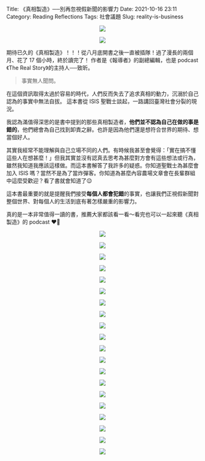 Title: 《真相製造》──別再忽視假新聞的影響力
Date: 2021-10-16 23:11
Category: Reading Reflections
Tags: 社會議題
Slug: reality-is-business

<center>

![](/images/novel/Reality-is-Business/cover-ereader.heic)

![](/images/novel/Reality-is-Business/cover.jpg)

</center>

期待已久的《真相製造》！！！從八月底開書之後一直被插隊！過了漫長的兩個月、花了 17 個小時，終於讀完了！
作者是《報導者》的副總編輯，也是 podcast《The Real Story》的主持人──致昕。

> 事實無人聞問。

在這個資訊取得太過於容易的時代，人們反而失去了追求真相的動力，沉溺於自己認為的事實中無法自拔。
這本書從 ISIS 聖戰士談起，一路講回臺灣社會分裂的現況。

我認為滿值得深思的是書中提到的那些真相製造者，**他們並不認為自己在做的事是錯的**，他們總會為自己找到卸責之辭。也許是因為他們還是想符合世界的期待、想當個好人。

其實我經常不能理解與自己立場不同的人們。有時候我甚至會覺得：「實在搞不懂這些人在想甚麼！」但我其實並沒有認真去思考為甚麼對方會有這些想法或行為，雖然我知道我應該這樣做。而這本書解答了我許多的疑惑。你知道聖戰士為甚麼會加入 ISIS 嗎？當然不是為了當炸彈客。你知道為甚麼內容農場文章會在長輩群組中這麼受歡迎？看了書就會知道了😌

這本書最重要的就是提醒我們接受**每個人都會犯錯**的事實，也讓我們正視假新聞對整個世界、對每個人的生活到底有著怎樣嚴重的影響力。

真的是一本非常值得一讀的書，推薦大家都該看一看～看完也可以一起來聽《真相製造》的 podcast ❤️‍🔥

<center>

![](/images/novel/Reality-is-Business/excerpt_01.jpg)

![](/images/novel/Reality-is-Business/excerpt_02.jpg)

![](/images/novel/Reality-is-Business/excerpt_03.jpg)

![](/images/novel/Reality-is-Business/excerpt_04.jpg)

![](/images/novel/Reality-is-Business/excerpt_05.jpg)

![](/images/novel/Reality-is-Business/excerpt_06.jpg)

![](/images/novel/Reality-is-Business/excerpt_07.jpg)

![](/images/novel/Reality-is-Business/excerpt_08.jpg)

![](/images/novel/Reality-is-Business/excerpt_09.jpg)

![](/images/novel/Reality-is-Business/excerpt_10.jpg)

![](/images/novel/Reality-is-Business/excerpt_11.jpg)

![](/images/novel/Reality-is-Business/excerpt_12.jpg)

![](/images/novel/Reality-is-Business/excerpt_13.jpg)

![](/images/novel/Reality-is-Business/excerpt_14.jpg)

![](/images/novel/Reality-is-Business/excerpt_15.jpg)

![](/images/novel/Reality-is-Business/excerpt_16.jpg)

![](/images/novel/Reality-is-Business/excerpt_17.jpg)

![](/images/novel/Reality-is-Business/excerpt_18.jpg)

![](/images/novel/Reality-is-Business/excerpt_19.jpg)

![](/images/novel/Reality-is-Business/excerpt_20.jpg)

</center>
